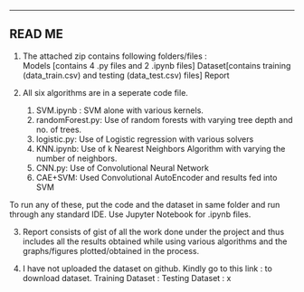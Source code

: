 -------
READ ME
-------
1. The attached zip contains following folders/files :  
    Models [contains 4 .py files and 2 .ipynb files]
    Dataset[contains training (data_train.csv) and testing (data_test.csv) files]
    Report

2. All six algorithms are in a seperate code file.
    1. SVM.ipynb : SVM alone with various kernels.
    2. randomForest.py: Use of random forests with varying tree depth and no. of trees.
    3. logistic.py: Use of Logistic regression with various solvers
    4. KNN.ipynb:  Use of k Nearest Neighbors Algorithm with varying the number of neighbors.
    5. CNN.py: Use of Convolutional Neural Network
    6. CAE+SVM: Used Convolutional AutoEncoder and results fed into SVM

 To run any of these, put the code and the dataset in same folder and run through any standard IDE. Use Jupyter Notebook for .ipynb files.

3. Report consists of gist of all the work done under the project and thus includes all the results obtained while using various algorithms and the graphs/figures plotted/obtained in the process.

4. I have not uploaded the dataset on github.
   Kindly go to this link : to download dataset.
   Training Dataset : 
   Testing Dataset :
x
